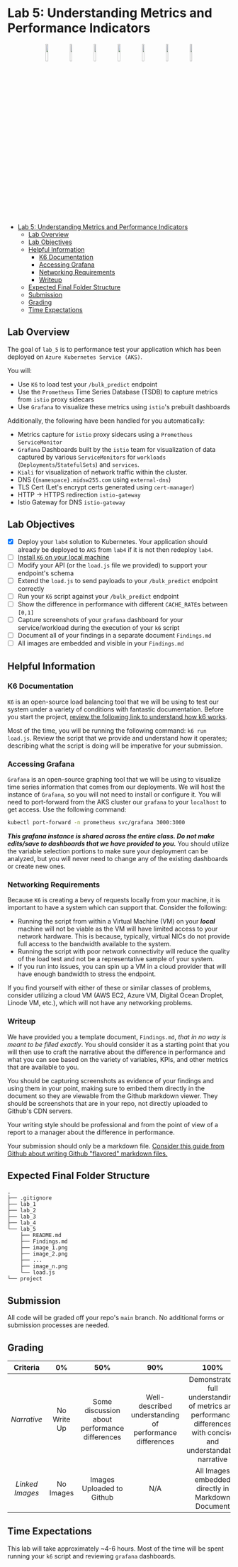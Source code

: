 # Lab 5: Understanding Metrics and Performance Indicators

<p align="center">
    <!--KUBERNETES-->
        <img src="https://user-images.githubusercontent.com/1393562/190876683-9c9d4f44-b9b2-46f0-a631-308e5a079847.svg" width=10%>
    <!--PLUS SIGN-->
        <img src="https://user-images.githubusercontent.com/1393562/190876627-da2d09cb-5ca0-4480-8eb8-830bdc0ddf64.svg" width=10%>
    <!--Azure-->
        <img src="https://user-images.githubusercontent.com/1393562/192114198-ac03d0ef-7fb7-4c12-aba6-2ee37fc2dcc8.svg" width=10%>
    <!--PLUS SIGN-->
        <img src="https://user-images.githubusercontent.com/1393562/190876627-da2d09cb-5ca0-4480-8eb8-830bdc0ddf64.svg" width=10%>
    <!--K6-->
        <img src="https://user-images.githubusercontent.com/1393562/197683208-7a531396-6cf2-4703-8037-26e29935fc1a.svg" width=10%>
    <!--PLUS SIGN-->
        <img src="https://user-images.githubusercontent.com/1393562/190876627-da2d09cb-5ca0-4480-8eb8-830bdc0ddf64.svg" width=10%>
    <!--GRAFANA-->
        <img src="https://user-images.githubusercontent.com/1393562/197682977-ff2ffb72-cd96-4f92-94d9-2624e29098ee.svg" width=10%>
</p>

- [Lab 5: Understanding Metrics and Performance Indicators](#lab-5-understanding-metrics-and-performance-indicators)
  - [Lab Overview](#lab-overview)
  - [Lab Objectives](#lab-objectives)
  - [Helpful Information](#helpful-information)
    - [K6 Documentation](#k6-documentation)
    - [Accessing Grafana](#accessing-grafana)
    - [Networking Requirements](#networking-requirements)
    - [Writeup](#writeup)
  - [Expected Final Folder Structure](#expected-final-folder-structure)
  - [Submission](#submission)
  - [Grading](#grading)
  - [Time Expectations](#time-expectations)

## Lab Overview

The goal of `lab_5` is to performance test your application which has been deployed on `Azure Kubernetes Service (AKS)`.

You will:

- Use `K6` to load test your `/bulk_predict` endpoint
- Use the `Prometheus` Time Series Database (TSDB) to capture metrics from `istio` proxy sidecars
- Use `Grafana` to visualize these metrics using `istio`'s prebuilt dashboards

Additionally, the following have been handled for you automatically:

- Metrics capture for `istio` proxy sidecars using a `Prometheus` `ServiceMonitor`
- `Grafana` Dashboards built by the `istio` team for visualization of data captured by various `ServiceMonitors` for `workloads` (`Deployments`/`StatefulSets`) and `services`.
- `Kiali` for visualization of network traffic within the cluster.
- DNS (`{namespace}.midsw255.com` using `external-dns`)
- TLS Cert (Let's encrypt certs generated using `cert-manager`)
- HTTP -> HTTPS redirection `istio-gateway`
- Istio Gateway for DNS `istio-gateway`

## Lab Objectives

- [x] Deploy your `lab4` solution to Kubernetes. Your application should already be deployed to `AKS` from `lab4` if it is not then redeploy `lab4`.
- [ ] [Install `K6` on your local machine](https://k6.io/docs/getting-started/installation/)
- [ ] Modify your API (or the `load.js` file we provided) to support your endpoint's schema
- [ ] Extend the `load.js` to send payloads to your `/bulk_predict` endpoint correctly
- [ ] Run your `K6` script against your `/bulk_predict` endpoint
- [ ] Show the difference in performance with different `CACHE_RATE`s between `[0,1]`
- [ ] Capture screenshots of your `grafana` dashboard for your service/workload during the execution of your `k6` script
- [ ] Document all of your findings in a separate document `Findings.md`
- [ ] All images are embedded and visible in your `Findings.md`

## Helpful Information

### K6 Documentation

`K6` is an open-source load balancing tool that we will be using to test our system under a variety of conditions with fantastic documentation. Before you start the project, [review the following link to understand how k6 works](https://k6.io/docs/getting-started/running-k6/).

Most of the time, you will be running the following command: `k6 run load.js`. Review the script that we provide and understand how it operates; describing what the script is doing will be imperative for your submission.

### Accessing Grafana

`Grafana` is an open-source graphing tool that we will be using to visualize time series information that comes from our deployments. We will host the instance of `Grafana`, so you will not need to install or configure it. You will need to port-forward from the AKS cluster our `grafana` to your `localhost` to get access. Use the following command:

```bash
kubectl port-forward -n prometheus svc/grafana 3000:3000
```

***This grafana instance is shared across the entire class. Do not make edits/save to dashboards that we have provided to you.*** You should utilize the variable selection portions to make sure your deployment can be analyzed, but you will never need to change any of the existing dashboards or create new ones.

### Networking Requirements

Because `K6` is creating a bevy of requests locally from your machine, it is important to have a system which can support that. Consider the following:

- Running the script from within a Virtual Machine (VM) on your ***local*** machine will not be viable as the VM will have limited access to your network hardware. This is because, typically, virtual NICs do not provide full access to the bandwidth available to the system.
- Running the script with poor network connectivity will reduce the quality of the load test and not be a representative sample of your system.
- If you run into issues, you can spin up a VM in a cloud provider that will have enough bandwidth to stress the endpoint.

If you find yourself with either of these or similar classes of problems, consider utilizing a cloud VM (AWS EC2, Azure VM, Digital Ocean Droplet, Linode VM, etc.), which will not have any networking problems.

### Writeup

We have provided you a template document, `Findings.md`, *that in no way is meant to be filled exactly*. You should consider it as a starting point that you will then use to craft the narrative about the difference in performance and what you can see based on the variety of variables, KPIs, and other metrics that are available to you.

You should be capturing screenshots as evidence of your findings and using them in your point, making sure to embed them directly in the document so they are viewable from the Github markdown viewer. They should be screenshots that are in your repo, not directly uploaded to Github's CDN servers.

Your writing style should be professional and from the point of view of a report to a manager about the difference in performance.

Your submission should only be a markdown file. [Consider this guide from Github about writing Github "flavored" markdown files.](https://docs.github.com/en/get-started/writing-on-github/getting-started-with-writing-and-formatting-on-github/basic-writing-and-formatting-syntax)

## Expected Final Folder Structure

```{text}
.
├── .gitignore
├── lab_1
├── lab_2
├── lab_3
├── lab_4
└── lab_5
    ├── README.md
    ├── Findings.md
    ├── image_1.png
    ├── image_2.png
    ├── ...
    ├── image_n.png
    └── load.js
└── project
```

## Submission

All code will be graded off your repo's `main` branch. No additional forms or submission processes are needed.

## Grading

|   **Criteria**   |    **0%**    |                    **50%**                     |                         **90%**                          |                                                     **100%**                                                      |
|:---------------: |:-----------: |:---------------------------------------------: |:-------------------------------------------------------: |:----------------------------------------------------------------------------------------------------------------: |
|     *Narrative*  | No Write Up  | Some discussion about performance differences  | Well-described understanding of performance differences  | Demonstrated full understanding of metrics and performance differences with concise and understandable narrative  |
| *Linked Images*  | No Images    | Images Uploaded to Github                      | N/A                                                      | All Images embedded directly in Markdown Document                                                                 |

## Time Expectations

This lab will take approximately ~4-6 hours. Most of the time will be spent running your `k6` script and reviewing `grafana` dashboards.
